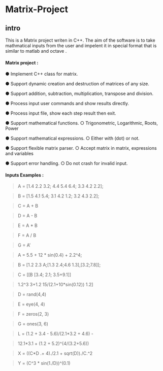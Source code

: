 # Matrix-Project
## intro

This is a Matrix project writen in C++. The aim of the software is to take mathmatical inputs from the user and impelent it in special format that is similar to matlab and octave . 

#### Matrix project : 
● Implement C++ class for matrix.

● Support dynamic creation and destruction of matrices of any size.

● Support addition, subtraction, multiplication, transpose and division.

● Process input user commands and show results directly.

● Process input file, show each step result then exit.

● Support mathematical functions.
    ○ Trigonometric, Logarithmic, Roots, Power

● Support mathematical expressions.
    ○ Either with (dot) or not.

● Support flexible matrix parser.
    ○ Accept matrix in matrix, expressions and variables

● Support error handling.
    ○ Do not crash for invalid input.


#### Inputs Examples : 
> A = [1.4 2.2 3.2; 4.4 5.4 6.4; 3.3 4.2 2.2];

> B = [1.5 4.1 5.4; 3.1 4.2 1.2; 3.2 4.3 2.2];

> C = A + B

> D = A - B

> E = A * B

> F = A / B

> G = A’

>A = 5.5 + 12 * sin(0.4) + 2.2^4;

>B = [1.2 2.3 A;[1.3 2.4;4.6 1.3],[3.2;7.8]];

>C = [[B [3.4; 2.1; 3.5+9.1]]

>1.2^3 3+1.2 15/(2.1+10*sin(0.12)) 1.2]

>D = rand(4,4)

>E = eye(4, 4)

>F = zeros(2, 3)

>G = ones(3, 6)

>L = (1.2 + 3.4 - 5.6)/(2.1*3.2 + 4.6) -

>12.1*3.1 + (1.2 + 5.2)^(4/(3.2+5.6))

>X = ((C*D .+ 4)./2.1 + sqrt(D))./C.^2

>Y = (C^3 * sin(1./D))^(0.1)

